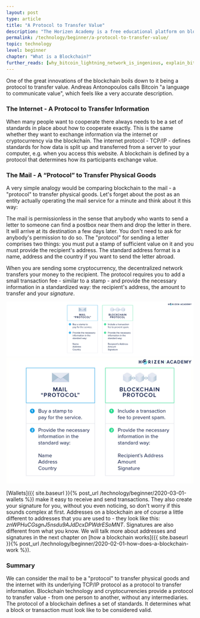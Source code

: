 ```yaml
---
layout: post
type: article
title: "A Protocol to Transfer Value"
description: "The Horizen Academy is a free educational platform on blockchain technology, cryptocurrency, and privacy. In this chapter you will compare blockchains as protocols to transfer money to the internet as a protocol to transfer information at a beginner level."
permalink: /technology/beginner/a-protocol-to-transfer-value/
topic: technology
level: beginner
chapter: "What is a Blockchain?"
further_reads: [why_bitcoin_lightning_network_is_ingenious, explain_bitcoin_like_im_five, money_as_language]
---
```


One of the great innovations of the blockchain boils down to it being a protocol to transfer value. Andreas Antonopoulos calls Bitcoin "a language to communicate value", which feels like a very accurate description.

### The Internet - A Protocol to Transfer Information

When many people want to cooperate there always needs to be a set of standards in place about how to cooperate exactly. This is the same whether they want to exchange information via the internet or cryptocurrency via the blockchain. The internet protocol - TCP/IP - defines standards for how data is split up and transferred from a server to your computer, e.g. when you access this website. A blockchain is defined by a protocol that determines how its participants exchange value.

### The Mail - A “Protocol” to Transfer Physical Goods

A very simple analogy would be comparing blockchain to the mail - a "protocol" to transfer physical goods. Let's forget about the post as an entity actually operating the mail service for a minute and think about it this way:

The mail is permissionless in the sense that anybody who wants to send a letter to someone can find a postbox near them and drop the letter in there. It will arrive at its destination a few days later. You don't need to ask for anybody's permission to do so. The "protocol" for sending a letter comprises two things: you must put a stamp of sufficient value on it and you must provide the recipient's address. The standard address format is a name, address and the country if you want to send the letter abroad.

When you are sending some cryptocurrency, the decentralized network transfers your money to the recipient. The protocol requires you to add a small transaction fee - similar to a stamp - and provide the necessary information in a standardized way: the recipient's address, the amount to transfer and your *signature*.

![Mail protocol](/assets/post_files/technology/beginner/a-protocol-to-transfer-value/mail_protocol_D.jpg)
![Mail protocol](/assets/post_files/technology/beginner/a-protocol-to-transfer-value/mail_protocol_M.jpg)

[Wallets]({{ site.baseurl }}{% post_url /technology/beginner/2020-03-01-wallets %}) make it easy to receive and send transactions. They also create your signature for you, without you even noticing, so don't worry if this sounds complex at first.
Addresses on a blockchain are of course a little different to addresses that you are used to - they look like this: *znWPHuCGsgnJ5nsdu9AJdDcxDPWdrESoMNT*.
Signatures are also different from what you know. We will talk more about addresses and signatures in the next chapter on [how a blockchain works]({{ site.baseurl }}{% post_url /technology/beginner/2020-02-01-how-does-a-blockchain-work %}).

### Summary

We can consider the mail to be a "protocol" to transfer physical goods and the internet with its underlying TCP/IP protocol as a protocol to transfer information. Blockchain technology and cryptocurrencies provide a protocol to transfer value - from one person to another, without any intermediaries. The protocol of a blockchain defines a set of standards. It determines what a block or transaction must look like to be considered valid.
